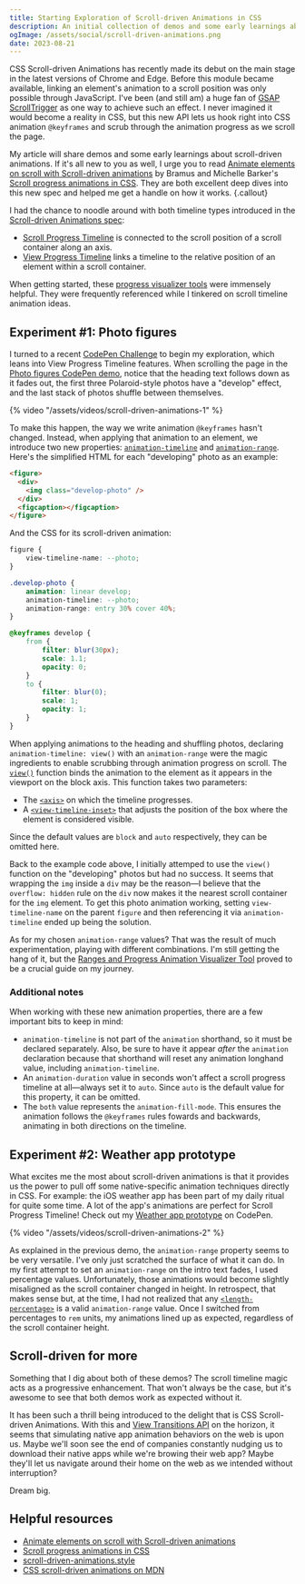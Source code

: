 ```yaml
---
title: Starting Exploration of Scroll-driven Animations in CSS
description: An initial collection of demos and some early learnings about CSS scroll-driven animations.
ogImage: /assets/social/scroll-driven-animations.png
date: 2023-08-21
---
```


CSS Scroll-driven Animations has recently made its debut on the main stage in the latest versions of Chrome and Edge. Before this module became available, linking an element's animation to a scroll position was only possible through JavaScript. I've been (and still am) a huge fan of [GSAP ScrollTrigger](https://greensock.com/scrolltrigger/) as one way to achieve such an effect. I never imagined it would become a reality in CSS, but this new API lets us hook right into CSS animation `@keyframes` and scrub through the animation progress as we scroll the page.

My article will share demos and some early learnings about scroll-driven animations. If it's all new to you as well, I urge you to read [Animate elements on scroll with Scroll-driven animations](https://developer.chrome.com/articles/scroll-driven-animations/) by Bramus and Michelle Barker's [Scroll progress animations in CSS](https://developer.mozilla.org/en-US/blog/scroll-progress-animations-in-css/). They are both excellent deep dives into this new spec and helped me get a handle on how it works.
{.callout}

I had the chance to noodle around with both timeline types introduced in the [Scroll-driven Animations spec](https://drafts.csswg.org/scroll-animations-1/):

- [Scroll Progress Timeline](https://developer.chrome.com/articles/scroll-driven-animations/#scroll-progress-timeline) is connected to the scroll position of a scroll container along an axis.
- [View Progress Timeline](https://developer.chrome.com/articles/scroll-driven-animations/#view-progress-timeline) links a timeline to the relative position of an element within a scroll container.

When getting started, these [progress visualizer tools](https://scroll-driven-animations.style/#tools) were immensely helpful. They were frequently referenced while I tinkered on scroll timeline animation ideas.

## Experiment #1: Photo figures

I turned to a recent [CodePen Challenge](https://codepen.io/challenges) to begin my exploration, which leans into View Progress Timeline features.  When scrolling the page in the [Photo figures CodePen demo](https://codepen.io/hexagoncircle/full/PoxMPzM), notice that the heading text follows down as it fades out, the first three Polaroid-style photos have a "develop" effect, and the last stack of photos shuffle between themselves.

{% video "/assets/videos/scroll-driven-animations-1" %}

To make this happen, the way we write animation `@keyframes` hasn't changed. Instead, when applying that animation to an element, we introduce two new properties: [`animation-timeline`](https://developer.mozilla.org/en-US/docs/Web/CSS/animation-timeline) and [`animation-range`](https://developer.mozilla.org/en-US/docs/Web/CSS/animation-range). Here's the simplified HTML for each "developing" photo as an example:

```html
<figure>
  <div>
    <img class="develop-photo" />
  </div>
  <figcaption></figcaption>
</figure>
```

And the CSS for its scroll-driven animation:

```css
figure {
	view-timeline-name: --photo;
}

.develop-photo {
	animation: linear develop;
	animation-timeline: --photo;
	animation-range: entry 30% cover 40%;
}

@keyframes develop {
	from {
		filter: blur(30px);
		scale: 1.1;
		opacity: 0;
	}
	to {
		filter: blur(0);
		scale: 1;
		opacity: 1;
	}
}
```

When applying animations to the heading and shuffling photos, declaring `animation-timeline: view()` with an `animation-range` were the magic ingredients to enable scrubbing through animation progress on scroll. The [`view()`](https://developer.mozilla.org/en-US/docs/Web/CSS/animation-timeline/view) function binds the animation to the element as it appears in the viewport on the block axis. This function takes two parameters:

- The [`<axis>`](https://developer.mozilla.org/en-US/docs/Web/CSS/view-timeline-axis) on which the timeline progresses.
- A [`<view-timeline-inset>`](https://developer.mozilla.org/en-US/docs/Web/CSS/view-timeline-inset) that adjusts the position of the box where the element is considered visible.

Since the default values are `block` and `auto` respectively, they can be omitted here.

Back to the example code above, I initially attemped to use the `view()` function on the "developing" photos but had no success. It seems that wrapping the `img` inside a `div` may be the reason—I believe that the `overflow: hidden` rule on the `div` now makes it the nearest scroll container for the `img` element. To get this photo animation working, setting `view-timeline-name` on the parent `figure` and then referencing it via `animation-timeline` ended up being the solution.

As for my chosen `animation-range` values? That was the result of much experimentation, playing with different combinations. I'm still getting the hang of it, but the [Ranges and Progress Animation Visualizer Tool](https://scroll-driven-animations.style/tools/view-timeline/ranges/) proved to be a crucial guide on my journey.

### Additional notes

When working with these new animation properties, there are a few important bits to keep in mind:

- `animation-timeline` is not part of the `animation` shorthand, so it must be declared separately. Also, be sure to have it appear _after_ the `animation` declaration because that shorthand will reset any animation longhand value, including `animation-timeline`.
- An `animation-duration` value in seconds won't affect a scroll progress timeline at all—always set it to `auto`. Since `auto` is the default value for this property, it can be omitted.
- The `both` value represents the `animation-fill-mode`. This ensures the animation follows the `@keyframes` rules fowards and backwards, animating in both directions on the timeline.

## Experiment #2: Weather app prototype

What excites me the most about scroll-driven animations is that it provides us the power to pull off some native-specific animation techniques directly in CSS. For example: the iOS weather app has been part of my daily ritual for quite some time. A lot of the app's animations are perfect for Scroll Progress Timeline! Check out my [Weather app prototype](https://codepen.io/hexagoncircle/full/OJrJZqR) on CodePen.

{% video "/assets/videos/scroll-driven-animations-2" %}

As explained in the previous demo, the `animation-range` property seems to be very versatile. I've only just scratched the surface of what it can do. In my first attempt to set an `animation-range` on the intro text fades, I used percentage values. Unfortunately, those animations would become slightly misaligned as the scroll container changed in height. In retrospect, that makes sense but, at the time, I had not realized that any [`<length-percentage>`](https://developer.mozilla.org/en-US/docs/Web/CSS/length-percentage) is a valid `animation-range` value. Once I switched from percentages to `rem` units, my animations lined up as expected, regardless of the scroll container height.


## Scroll-driven for more

Something that I dig about both of these demos? The scroll timeline magic acts as a progressive enhancement. That won't always be the case, but it's awesome to see that both demos work as expected without it.

It has been such a thrill being introduced to the delight that is CSS Scroll-driven Animations. With this and [View Transitions API](https://developer.chrome.com/docs/web-platform/view-transitions/) on the horizon, it seems that simulating native app animation behaviors on the web is upon us. Maybe we'll soon see the end of companies constantly nudging us to download their native apps while we're browing their web app? Maybe they'll let us navigate around their home on the web as we intended without interruption?

Dream big.

## Helpful resources

- [Animate elements on scroll with Scroll-driven animations](https://developer.chrome.com/articles/scroll-driven-animations/)
- [Scroll progress animations in CSS](https://developer.mozilla.org/en-US/blog/scroll-progress-animations-in-css/)
- [scroll-driven-animations.style](https://scroll-driven-animations.style/)
- [CSS scroll-driven animations on MDN](https://developer.mozilla.org/en-US/docs/Web/CSS/CSS_scroll-driven_animations)